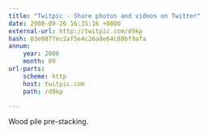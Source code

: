 ```yaml
---
title: "Twitpic - Share photos and videos on Twitter"
date: 2008-09-26 16:35:16 +0000
external-url: http://twitpic.com/d9kp
hash: 03e0077ec2af5e4c26a8e64c80bf9afa
annum:
    year: 2008
    month: 09
url-parts:
    scheme: http
    host: twitpic.com
    path: /d9kp

---
```


Wood pile pre-stacking. 
